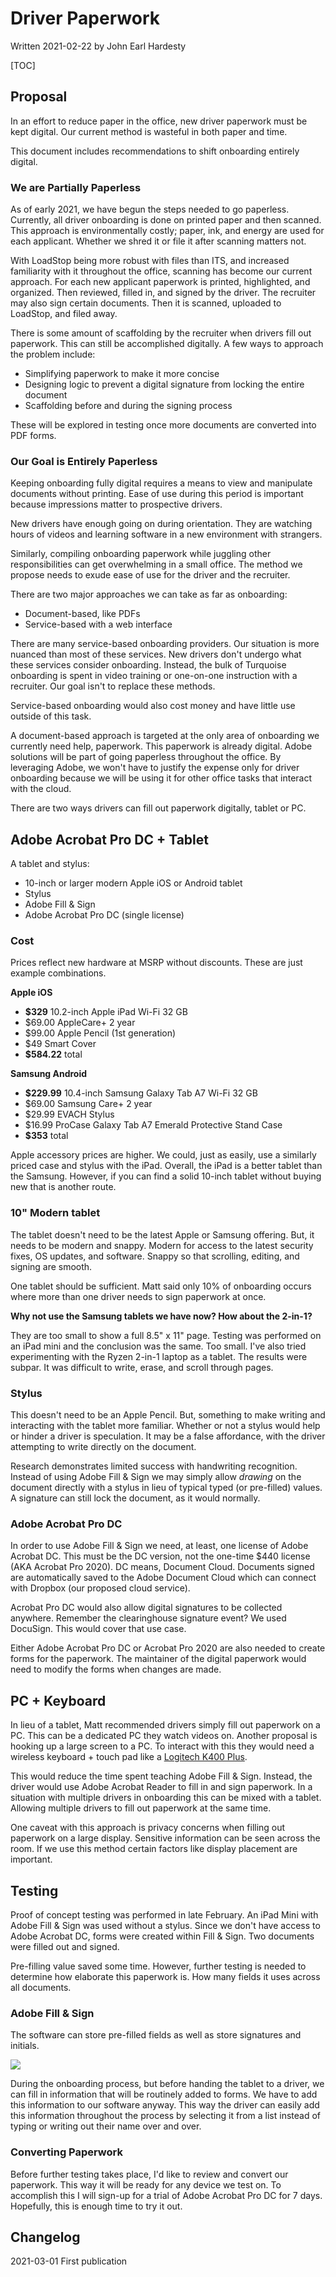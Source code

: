 # Driver Paperwork

Written 2021-02-22 by John Earl Hardesty

[TOC]

## Proposal

In an effort to reduce paper in the office, new driver paperwork must be kept digital. Our current method is wasteful in both paper and time. 

This document includes recommendations to shift onboarding entirely digital.

### We are Partially Paperless

As of early 2021, we have begun the steps needed to go paperless. Currently, all driver onboarding is done on printed paper and then scanned. This approach is environmentally costly; paper, ink, and energy are used for each applicant. Whether we shred it or file it after scanning matters not. 

With LoadStop being more robust with files than ITS, and increased familiarity with it throughout the office, scanning has become our current approach. For each new applicant paperwork is printed, highlighted, and organized. Then reviewed, filled in, and signed by the driver. The recruiter may also sign certain documents. Then it is scanned, uploaded to LoadStop, and filed away.

There is some amount of scaffolding by the recruiter when drivers fill out paperwork. This can still be accomplished digitally. A few ways to approach the problem include:

* Simplifying paperwork to make it more concise
* Designing logic to prevent a digital signature from locking the entire document
* Scaffolding before and during the signing process

These will be explored in testing once more documents are converted into PDF forms.

### Our Goal is Entirely Paperless

Keeping onboarding fully digital requires a means to view and manipulate documents without printing. Ease of use during this period is important because impressions matter to prospective drivers.

New drivers have enough going on during orientation. They are watching hours of videos and learning software in a new environment with strangers.

Similarly, compiling onboarding paperwork while juggling other responsibilities can get overwhelming in a small office. The method we propose needs to exude ease of use for the driver and the recruiter.

There are two major approaches we can take as far as onboarding:

* Document-based, like PDFs
* Service-based with a web interface

There are many service-based onboarding providers. Our situation is more nuanced than most of these services. New drivers don't undergo what these services consider onboarding. Instead, the bulk of Turquoise onboarding is spent in video training or one-on-one instruction with a recruiter. Our goal isn't to replace these methods. 

Service-based onboarding would also cost money and have little use outside of this task.

A document-based approach is targeted at the only area of onboarding we currently need help, paperwork. This paperwork is already digital. Adobe solutions will be part of going paperless throughout the office. By leveraging Adobe, we won't have to justify the expense only for driver onboarding because we will be using it for other office tasks that interact with the cloud.

There are two ways drivers can fill out paperwork digitally, tablet or PC. 

## Adobe Acrobat Pro DC + Tablet

A tablet and stylus:

* 10-inch or larger modern Apple iOS or Android tablet
* Stylus
* Adobe Fill & Sign
* Adobe Acrobat Pro DC (single license)

### Cost

Prices reflect new hardware at MSRP without discounts. These are just example combinations. 

**Apple iOS**

- **$329** 10.2-inch Apple iPad Wi-Fi 32 GB
- $69.00 AppleCare+ 2 year
- $99.00 Apple Pencil (1st generation)
- $49 Smart Cover
- **$584.22** total

**Samsung Android**

- **$229.99** 10.4-inch Samsung Galaxy Tab A7 Wi-Fi 32 GB
- $69.00 Samsung Care+ 2 year
- $29.99 EVACH Stylus
- $16.99 ProCase Galaxy Tab A7 Emerald Protective Stand Case
- **$353** total

Apple accessory prices are higher. We could, just as easily, use a similarly priced case and stylus with the iPad. Overall, the iPad is a better tablet than the Samsung. However, if you can find a solid 10-inch tablet without buying new that is another route.

### 10" Modern tablet

The tablet doesn't need to be the latest Apple or Samsung offering. But, it needs to be modern and snappy. Modern for access to the latest security fixes, OS updates, and software. Snappy so that scrolling, editing, and signing are smooth.

One tablet should be sufficient. Matt said only 10% of onboarding occurs where more than one driver needs to sign paperwork at once. 

**Why not use the Samsung tablets we have now? How about the 2-in-1?**

They are too small to show a full 8.5" x 11" page. Testing was performed on an iPad mini and the conclusion was the same. Too small. I've also tried experimenting with the Ryzen 2-in-1 laptop as a tablet. The results were subpar. It was difficult to write, erase, and scroll through pages.

### Stylus

This doesn't need to be an Apple Pencil. But, something to make writing and interacting with the tablet more familiar. Whether or not a stylus would help or hinder a driver is speculation. It may be a false affordance, with the driver attempting to write directly on the document. 

Research demonstrates limited success with handwriting recognition. Instead of using Adobe Fill & Sign we may simply allow *drawing* on the document directly with a stylus in lieu of typical typed (or pre-filled) values. A signature can still lock the document, as it would normally. 

### Adobe Acrobat Pro DC

In order to use Adobe Fill & Sign we need, at least, one license of Adobe Acrobat DC. This must be the DC version, not the one-time $440 license (AKA Acrobat Pro 2020). DC means, Document Cloud. Documents signed are automatically saved to the Adobe Document Cloud which can connect with Dropbox (our proposed cloud service).

Acrobat Pro DC would also allow digital signatures to be collected anywhere. Remember the clearinghouse signature event? We used DocuSign. This would cover that use case.

Either Adobe Acrobat Pro DC or Acrobat Pro 2020 are also needed to create forms for the paperwork. The maintainer of the digital paperwork would need to modify the forms when changes are made. 

## PC + Keyboard

In lieu of a tablet, Matt recommended drivers simply fill out paperwork on a PC. This can be a dedicated PC they watch videos on. Another proposal is hooking up a large screen to a PC. To interact with this they would need a wireless keyboard + touch pad like a [Logitech K400 Plus](https://www.logitech.com/en-us/products/keyboards/k400-plus-touchpad-keyboard.920-007119.html).

This would reduce the time spent teaching Adobe Fill & Sign. Instead, the driver would use Adobe Acrobat Reader to fill in and sign paperwork. In a situation with multiple drivers in onboarding this can be mixed with a tablet. Allowing multiple drivers to fill out paperwork at the same time. 

One caveat with this approach is privacy concerns when filling out paperwork on a large display. Sensitive information can be seen across the room. If we use this method certain factors like display placement are important. 

## Testing

Proof of concept testing was performed in late February. An iPad Mini with Adobe Fill & Sign was used without a stylus. Since we don't have access to Adobe Acrobat DC, forms were created within Fill & Sign. Two documents were filled out and signed.

Pre-filling value saved some time. However, further testing is needed to determine how elaborate this paperwork is. How many fields it uses across all documents.

### Adobe Fill & Sign

The software can store pre-filled fields as well as store signatures and initials. 

![](my-profile.png)

During the onboarding process, but before handing the tablet to a driver, we can fill in information that will be routinely added to forms. We have to add this information to our software anyway. This way the driver can easily add this information throughout the process by selecting it from a list instead of typing or writing out their name over and over.

### Converting Paperwork

Before further testing takes place, I'd like to review and convert our paperwork. This way it will be ready for any device we test on.  To accomplish this I will sign-up for a trial of Adobe Acrobat Pro DC for 7 days. Hopefully, this is enough time to try it out. 

## Changelog

2021-03-01 First publication